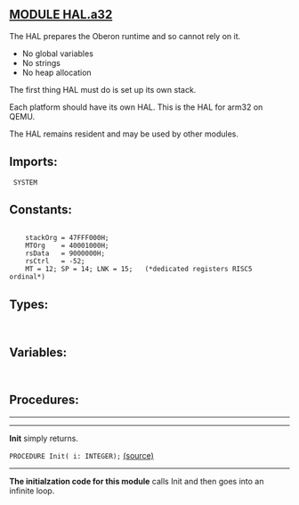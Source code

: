 
## [MODULE HAL.a32](https://github.com/io-core/Bootloaders/blob/main/HAL.a32.Mod)
The HAL prepares the Oberon runtime and so cannot rely on it.

* No global variables
* No strings
* No heap allocation

The first thing HAL must do is set up its own stack.

Each platform should have its own HAL. This is the HAL for arm32 on QEMU.

The HAL remains resident and may be used by other modules.


  ## Imports:
` SYSTEM`

## Constants:
```

    stackOrg = 47FFF000H;
    MTOrg    = 40001000H;
    rsData   = 9000000H; 
    rsCtrl   = -52;
    MT = 12; SP = 14; LNK = 15;   (*dedicated registers RISC5 ordinal*)

```
## Types:
```


```
## Variables:
```


```
## Procedures:
---
---
**Init** simply returns.

`PROCEDURE Init( i: INTEGER);` [(source)](https://github.com/io-core/Bootloaders/blob/main/HAL.a32.Mod#L38)

---
**The initialzation code for this module** calls Init and then goes into an infinite loop.
